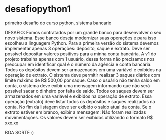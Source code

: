 # desafiopython1
primeiro desafio do curso python, sistema bancario

DESAFIO:
Fomos contratados por um grande banco para desenvolver o seu novo sistema. Esse banco deseja modernizar suas operações e para isso
escolheu a linguagem Python. Para a primeira versão do sistema devemos implementar apenas 3 operações: depósito, saque e extrato.
Deve ser possível depositar valores positivos para a minha conta bancária. A v1 do projeto trabalha apenas com 1 usuário, dessa forma
não precisamos nos preocupar em identificar qual é o número da agência e conta bancária. Todos os depósitos devem ser armazenados em
uma variável e exibidos na operação de extrato.
O sistema deve permitir realizar 3 saques diários com limite máximo de R$ 500,00 por saque. Caso o usuário não tenha saldo em conta,
o sistema deve exibir uma mensagem informando que não será possível sacar o dinheiro por falta de saldo. Todos os saques devem ser
armazenados em uma variável e exibidos na operação de extrato.
Essa operação [extrato] deve listar todos os depósitos e saques realizados na conta. No fim da listagem deve ser exibido o saldo atual
da conta. Se o extrato estiver em branco, exibir a mensagem: Não foram realizadas movimentações.
Os valores devem ser exibidos utilizando o formato R$ xxx.xx

BOA SORTE :)
